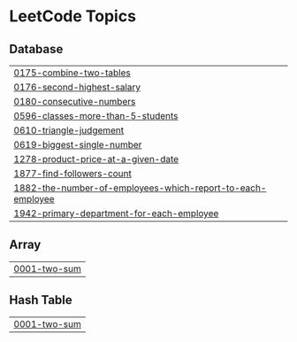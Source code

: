 
<!---LeetCode Topics Start-->
# LeetCode Topics
## Database
|  |
| ------- |
| [0175-combine-two-tables](https://github.com/mohinikathro/LeetCoding/tree/master/0175-combine-two-tables) |
| [0176-second-highest-salary](https://github.com/mohinikathro/LeetCoding/tree/master/0176-second-highest-salary) |
| [0180-consecutive-numbers](https://github.com/mohinikathro/LeetCoding/tree/master/0180-consecutive-numbers) |
| [0596-classes-more-than-5-students](https://github.com/mohinikathro/LeetCoding/tree/master/0596-classes-more-than-5-students) |
| [0610-triangle-judgement](https://github.com/mohinikathro/LeetCoding/tree/master/0610-triangle-judgement) |
| [0619-biggest-single-number](https://github.com/mohinikathro/LeetCoding/tree/master/0619-biggest-single-number) |
| [1278-product-price-at-a-given-date](https://github.com/mohinikathro/LeetCoding/tree/master/1278-product-price-at-a-given-date) |
| [1877-find-followers-count](https://github.com/mohinikathro/LeetCoding/tree/master/1877-find-followers-count) |
| [1882-the-number-of-employees-which-report-to-each-employee](https://github.com/mohinikathro/LeetCoding/tree/master/1882-the-number-of-employees-which-report-to-each-employee) |
| [1942-primary-department-for-each-employee](https://github.com/mohinikathro/LeetCoding/tree/master/1942-primary-department-for-each-employee) |
## Array
|  |
| ------- |
| [0001-two-sum](https://github.com/mohinikathro/LeetCoding/tree/master/0001-two-sum) |
## Hash Table
|  |
| ------- |
| [0001-two-sum](https://github.com/mohinikathro/LeetCoding/tree/master/0001-two-sum) |
<!---LeetCode Topics End-->
